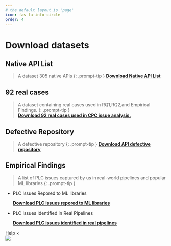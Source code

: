 ```yaml
---
# the default layout is 'page'
icon: fas fa-info-circle
order: 4
---
```


# Download datasets
## Native API List
> A dataset 305 native APIs
{: .prompt-tip }
[**Download Native API List**](https://github.com/CROSS2OH/CROSS2OH.github.io)
## 92 real cases
> A dataset containing real cases used in RQ1,RQ2,and Empirical Findings.
{: .prompt-tip }    
[**Download 92 real cases used in CPC issue analysis.**](https://github.com/CROSS2OH/CROSS2OH.github.io)

## Defective Repository
> A defective repository
{: .prompt-tip }
[**Download API defective repository**](https://github.com/CROSS2OH/CROSS2OH.github.io)
## Empirical Findings
>A list of PLC issues captured by us in real-world pipelines and popular ML libraries
{: .prompt-tip }
- PLC Issues Repored to ML libraries

    [**Download PLC issues repored to ML libraries**](https://github.com/CROSS2OH/CROSS2OH.github.io)
- PLC Issues Identified in Real Pipelines

    [**Download PLC issues identified in real pipelines**](https://github.com/CROSS2OH/CROSS2OH.github.io)

<div id="d-help-win" class="d-help-win" >
    <div id="win-title">Help
        <span id="d-help-colse" clss="close_2" class="close_2">
            × 
        </span>
    </div>
    <div id="win-content">
        <!-- 我们提供了xxx数据集。
        1.
        2.
        3.
        4.
        查看详细复现结果：
        动图！ -->
        <img src="/assets/images/Pipeline-Bug.gif">
    </div>
</div>

 <div id="d-help-win" class="d-help-win" style="display: none;">
      <div id="win-title">Help
          <span id="d-help-colse" clss="close_2" class="close_2">
              × 
          </span>
      </div>
      <div id="win-content">
          <blockquote class="prompt-tip"><div><p> We provide a list of PLC issues captured by us in real-world pipelines and popular ML libraries.</p></div></blockquote>
          <div>
              <ol>
                  <li>Go to <strong><font color="#FF0000">Empirical Findings</font></strong> page</li>
                  <li>Select a bug and click on <strong><font color="#FF0000">reproduce result link</font></strong>.</li>
                  <li>You can find the reproduction results of each version and the related reproduction code.</li></ol>
          </div>
          <!-- 我们提供了xxx数据集。
          1.
          2.
          3.
          4.
          查看详细复现结果：
          动图！ -->
          <img src="/assets/images/Pipeline-Bug.gif" alt="avatar">
      </div>
  </div>